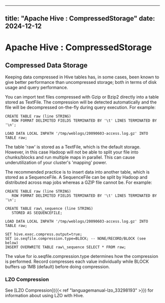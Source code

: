 ---

title: "Apache Hive : CompressedStorage"
date: 2024-12-12
----------------

# Apache Hive : CompressedStorage

## Compressed Data Storage

Keeping data compressed in Hive tables has, in some cases, been known to give better performance than uncompressed storage; both in terms of disk usage and query performance.

You can import text files compressed with Gzip or Bzip2 directly into a table stored as TextFile. The compression will be detected automatically and the file will be decompressed on-the-fly during query execution. For example:

```
CREATE TABLE raw (line STRING)
   ROW FORMAT DELIMITED FIELDS TERMINATED BY '\t' LINES TERMINATED BY '\n';

LOAD DATA LOCAL INPATH '/tmp/weblogs/20090603-access.log.gz' INTO TABLE raw;

```

The table 'raw' is stored as a TextFile, which is the default storage. However, in this case Hadoop will not be able to split your file into chunks/blocks and run multiple maps in parallel. This can cause underutilization of your cluster's 'mapping' power.

The recommended practice is to insert data into another table, which is stored as a SequenceFile. A SequenceFile can be split by Hadoop and distributed across map jobs whereas a GZIP file cannot be. For example:

```
CREATE TABLE raw (line STRING)
   ROW FORMAT DELIMITED FIELDS TERMINATED BY '\t' LINES TERMINATED BY '\n';

CREATE TABLE raw\_sequence (line STRING)
   STORED AS SEQUENCEFILE;

LOAD DATA LOCAL INPATH '/tmp/weblogs/20090603-access.log.gz' INTO TABLE raw;

SET hive.exec.compress.output=true;
SET io.seqfile.compression.type=BLOCK; -- NONE/RECORD/BLOCK (see below)
INSERT OVERWRITE TABLE raw\_sequence SELECT * FROM raw;

```

The value for io.seqfile.compression.type determines how the compression is performed. Record compresses each value individually while BLOCK buffers up 1MB (default) before doing compression.

### LZO Compression

See [LZO Compression]({{< ref "languagemanual-lzo_33298193" >}}) for information about using LZO with Hive.

